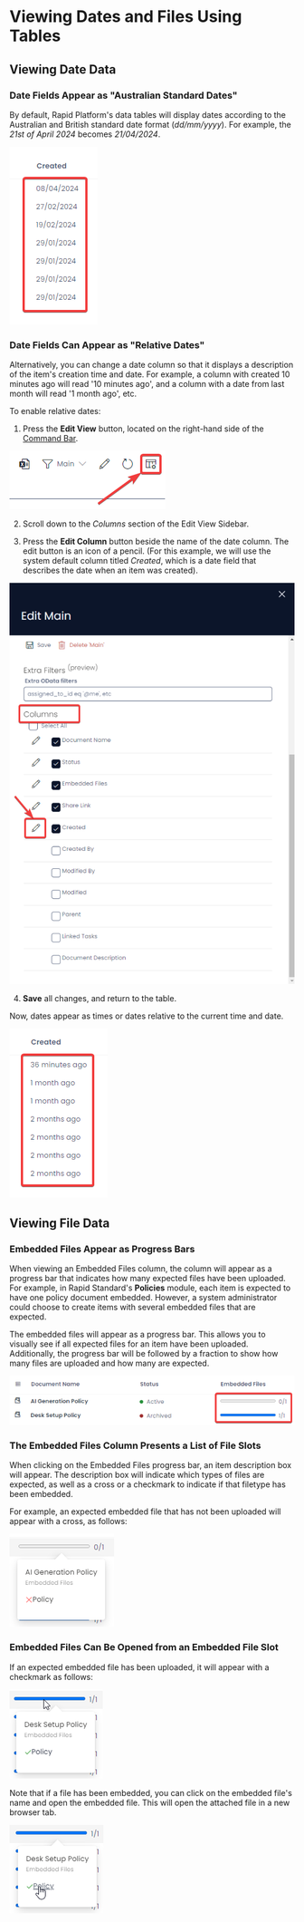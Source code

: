 # Viewing Dates and Files Using Tables
## Viewing Date Data
### Date Fields Appear as "Australian Standard Dates"
By default, Rapid Platform's data tables will display dates according to the Australian and British standard date format (*dd/mm/yyyy*). For example, the *21st of April 2024* becomes *21/04/2024*.

![A screenshot that shows how date columns appear in the British or Australian format, when enabled in the view.](<Data Table Dates British.png>)

### Date Fields Can Appear as "Relative Dates"
Alternatively, you can change a date column so that it displays a description of the item's creation time and date. For example, a column with created 10 minutes ago will read '10 minutes ago', and a column with a date from last month will read '1 month ago', etc.

To enable relative dates: 

1. Press the **Edit View** button, located on the right-hand side of the <a href="https://rapiddocs.z8.web.core.windows.net/docs/Rapid/User%20Manual/glossary#command-bar">Command Bar</a>.

![A screenshot that shows the location of the "Edit View" button. It is a button on the far right-hand side of the Command Bar, and resembles a Table with a Cog in the corner.](<Data Table View Editor Button.png>)

2. Scroll down to the *Columns* section of the Edit View Sidebar.

3. Press the **Edit Column** button beside the name of the date column. The edit button is an icon of a pencil. (For this example, we will use the system default column titled *Created*, which is a date field that describes the date when an item was created).

![A screenshot that shows how to edit a date field in the edit view sidebar. It is annotate with a red box that shows you must scroll down to the "columns" section of the edit view sidebar, and a red box that indicates what the "Edit Column" button looks like: a pencil icon.](<Data Table Edit Column.png>)

4. **Save** all changes, and return to the table.

Now, dates appear as times or dates relative to the current time and date.

![A screenshot demonstrating how Rapid Platform formats relative dates.](<Data Table Dates Relative.png>)

## Viewing File Data
### Embedded Files Appear as Progress Bars
When viewing an Embedded Files column, the column will appear as a progress bar that indicates how many expected files have been uploaded. For example, in Rapid Standard's **Policies** module, each item is expected to have one policy document embedded. However, a system administrator could choose to create items with several embedded files that are expected.

The embedded files will appear as a progress bar. This allows you to visually see if all expected files for an item have been uploaded. Additionally, the progress bar will be followed by a fraction to show how many files are uploaded and how many are expected.

![A screenshot demonstrating how a progress bar reveals the number of embedded files.](<Data Table Embedded Files Bar.png>)

### The Embedded Files Column Presents a List of File Slots
When clicking on the Embedded Files progress bar, an item description box will appear. The description box will indicate which types of files are expected, as well as a cross or a checkmark to indicate if that filetype has been embedded.

For example, an expected embedded file that has not been uploaded will appear with a cross, as follows:

![A screenshot that shows how a file that has not been uploaded appears in the embedded files description box.](<Data Table Embedded Files Dialogue Box 1.png>)

### Embedded Files Can Be Opened from an Embedded File Slot
If an expected embedded file has been uploaded, it will appear with a checkmark as follows:

![A screenshot that shows how a file that has been uploaded appears in the embedded files description box.](<Data Table Embedded Files Dialogue Box 2.png>)

Note that if a file has been embedded, you can click on the embedded file's name and open the embedded file. This will open the attached file in a new browser tab.

![Alt text](<Data Table Embedded Files Dialogue Box 3.png>)